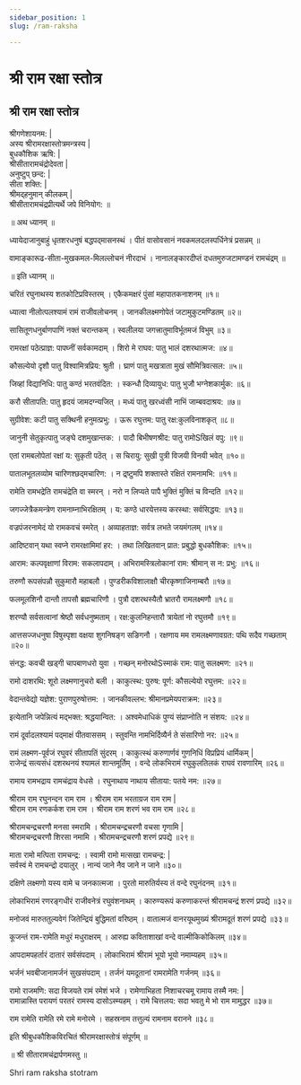 ```yaml
---
sidebar_position: 1
slug: /ram-raksha

---
```

# श्री राम रक्षा स्तोत्र

## श्री राम रक्षा स्तोत्र


श्रीगणेशायनम: |<br />
अस्य श्रीरामरक्षास्तोत्रमन्त्रस्य |<br />
बुधकौशिक ऋषि: |<br />
श्रीसीतारामचंद्रोदेवता |<br />
अनुष्टुप् छन्द: |<br />
सीता शक्ति: |<br />
श्रीमद्‌हनुमान् कीलकम् |<br />
श्रीसीतारामचंद्रप्रीत्यर्थे जपे विनियोग: ॥

॥ अथ ध्यानम् ॥

ध्यायेदाजानुबाहुं धृतशरधनुषं बद्धपद्‌मासनस्थं । पीतं वासोवसानं नवकमलदलस्पर्धिनेत्रं प्रसन्नम् ॥

वामाङ्‌कारूढ-सीता-मुखकमल-मिलल्लोचनं नीरदाभं । नानालङ्‌कारदीप्तं दधतमुरुजटामण्डनं रामचंद्रम् ॥

॥ इति ध्यानम् ॥

चरितं रघुनाथस्य शतकोटिप्रविस्तरम् । एकैकमक्षरं पुंसां महापातकनाशनम् ॥१॥

ध्यात्वा नीलोत्पलश्यामं रामं राजीवलोचनम् । जानकीलक्ष्मणोपेतं जटामुकुटमण्डितम् ॥२॥

सासितूणधनुर्बाणपाणिं नक्तं चरान्तकम् । स्वलीलया जगत्त्रातुमाविर्भूतमजं विभुम् ॥३॥

रामरक्षां पठेत्प्राज्ञ: पापघ्नीं सर्वकामदाम् । शिरो मे राघव: पातु भालं दशरथात्मज: ॥४॥

कौसल्येयो दृशौ पातु विश्वामित्रप्रिय: श्रुती । घ्राणं पातु मखत्राता मुखं सौमित्रिवत्सल: ॥५॥

जिव्हां विद्यानिधि: पातु कण्ठं भरतवंदित: । स्कन्धौ दिव्यायुध: पातु भुजौ भग्नेशकार्मुक: ॥६॥

करौ सीतापति: पातु हृदयं जामदग्न्यजित् । मध्यं पातु खरध्वंसी नाभिं जाम्बवदाश्रय: ॥७॥

सुग्रीवेश: कटी पातु सक्थिनी हनुमत्प्रभु: । ऊरू रघुत्तम: पातु रक्ष:कुलविनाशकृत् ॥८॥

जानुनी सेतुकृत्पातु जङ्‌घे दशमुखान्तक: । पादौ बिभीषणश्रीद: पातु रामोSखिलं वपु: ॥९॥

एतां रामबलोपेतां रक्षां य: सुकृती पठॆत् । स चिरायु: सुखी पुत्री विजयी विनयी भवेत् ॥१०॥

पातालभूतलव्योम चारिणश्छद्‌मचारिण: । न द्र्ष्टुमपि शक्तास्ते रक्षितं रामनामभि: ॥११॥

रामेति रामभद्रेति रामचंद्रेति वा स्मरन् । नरो न लिप्यते पापै भुक्तिं मुक्तिं च विन्दति ॥१२॥

जगज्जेत्रैकमन्त्रेण रामनाम्नाभिरक्षितम् । य: कण्ठे धारयेत्तस्य करस्था: सर्वसिद्धय: ॥१३॥

वज्रपंजरनामेदं यो रामकवचं स्मरेत् । अव्याहताज्ञ: सर्वत्र लभते जयमंगलम् ॥१४॥

आदिष्टवान् यथा स्वप्ने रामरक्षामिमां हर: । तथा लिखितवान् प्रात: प्रबुद्धो बुधकौशिक: ॥१५॥

आराम: कल्पवृक्षाणां विराम: सकलापदाम् । अभिरामस्त्रिलोकानां राम: श्रीमान् स न: प्रभु: ॥१६॥

तरुणौ रूपसंपन्नौ सुकुमारौ महाबलौ । पुण्डरीकविशालाक्षौ चीरकृष्णाजिनाम्बरौ ॥१७॥

फलमूलशिनौ दान्तौ तापसौ ब्रह्मचारिणौ । पुत्रौ दशरथस्यैतौ भ्रातरौ रामलक्ष्मणौ ॥१८॥

शरण्यौ सर्वसत्वानां श्रेष्ठौ सर्वधनुष्मताम् । रक्ष:कुलनिहन्तारौ त्रायेतां नो रघुत्तमौ ॥१९॥

आत्तसज्जधनुषा विषुस्पृशा वक्षया शुगनिषङ्ग सङि‌गनौ । रक्षणाय मम रामलक्ष्मणावग्रत: पथि सदैव गच्छताम् ॥२०॥

संनद्ध: कवची खड्‌गी चापबाणधरो युवा । गच्छन्‌ मनोरथोSस्माकं राम: पातु सलक्ष्मण: ॥२१॥

रामो दाशरथि: शूरो लक्ष्मणानुचरो बली । काकुत्स्थ: पुरुष: पूर्ण: कौसल्येयो रघुत्तम: ॥२२॥

वेदान्तवेद्यो यज्ञेश: पुराणपुरुषोत्तम: । जानकीवल्लभ: श्रीमानप्रमेयपराक्रम: ॥२३॥

इत्येतानि जपेन्नित्यं मद्‌भक्त: श्रद्धयान्वित: । अश्वमेधाधिकं पुण्यं संप्राप्नोति न संशय: ॥२४॥

रामं दूर्वादलश्यामं पद्‌माक्षं पीतवाससम् । स्तुवन्ति नामभिर्दिव्यैर्न ते संसारिणो नर: ॥२५॥

रामं लक्ष्मण-पूर्वजं रघुवरं सीतापतिं सुंदरम् । काकुत्स्थं करुणार्णवं गुणनिधिं विप्रप्रियं धार्मिकम् |<br />
राजेन्द्रं सत्यसंधं दशरथनयं श्यामलं शान्तमूर्तिम् । वन्दे लोकभिरामं रघुकुलतिलकं राघवं रावणारिम् ॥२६॥

रामाय रामभद्राय रामचंद्राय वेधसे । रघुनाथाय नाथाय सीताया: पतये नम: ॥२७॥

श्रीराम राम रघुनन्दन राम राम । श्रीराम राम भरताग्रज राम राम |<br />
श्रीराम राम रणकर्कश राम राम । श्रीराम राम शरणं भव राम राम ॥२८॥

श्रीरामचन्द्रचरणौ मनसा स्मरामि । श्रीरामचन्द्रचरणौ वचसा गृणामि |<br />
श्रीरामचन्द्रचरणौ शिरसा नमामि । श्रीरामचन्द्रचरणौ शरणं प्रपद्ये ॥२९॥

माता रामो मत्पिता रामचन्द्र: । स्वामी रामो मत्सखा रामचन्द्र: |<br />
सर्वस्वं मे रामचन्द्रो दयालुर् । नान्यं जाने नैव जाने न जाने ॥३०॥

दक्षिणे लक्ष्मणो यस्य वामे च जनकात्मजा । पुरतो मारुतिर्यस्य तं वन्दे रघुनंदनम् ॥३१॥

लोकाभिरामं रणरङ्‌गधीरं राजीवनेत्रं रघुवंशनाथम् । कारुण्यरूपं करुणाकरन्तं श्रीरामचन्द्रं शरणं प्रपद्ये ॥३२॥

मनोजवं मारुततुल्यवेगं जितेन्द्रियं बुद्धिमतां वरिष्ठम् । वातात्मजं वानरयूथमुख्यं श्रीरामदूतं शरणं प्रपद्ये ॥३३॥

कूजन्तं राम-रामेति मधुरं मधुराक्षरम् । आरुह्य कविताशाखां वन्दे वाल्मीकिकोकिलम् ॥३४॥

आपदामपहर्तारं दातारं सर्वसंपदाम् । लोकाभिरामं श्रीरामं भूयो भूयो नमाम्यहम् ॥३५॥

भर्जनं भवबीजानामर्जनं सुखसंपदाम् । तर्जनं यमदूतानां रामरामेति गर्जनम् ॥३६॥

रामो राजमणि: सदा विजयते रामं रमेशं भजे । रामेणाभिहता निशाचरचमू रामाय तस्मै नम: |<br />
रामान्नास्ति परायणं परतरं रामस्य दासोऽस्म्यहम् । रामे चित्तलय: सदा भवतु मे भो राम मामुद्धर ॥३७॥

राम रामेति रामेति रमे रामे मनोरमे । सहस्रनाम तत्तुल्यं रामनाम वरानने ॥३८॥

इति श्रीबुधकौशिकविरचितं श्रीरामरक्षास्तोत्रं संपूर्णम् ॥ 

॥ श्री सीतारामचंद्रार्पणमस्तु ॥

<span class='index-text'> Shri ram raksha stotram </span>
